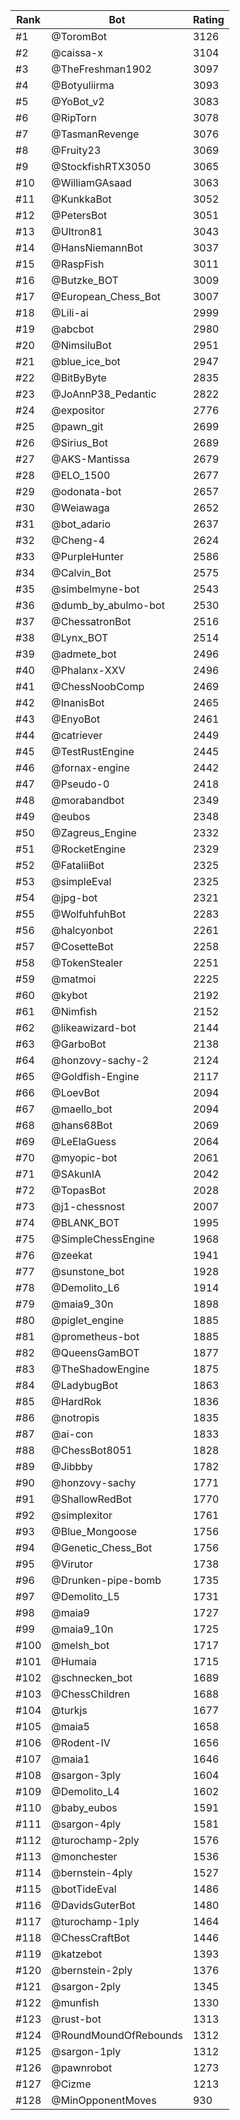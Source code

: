Rank|Bot|Rating
---|---|---
#1|@ToromBot|3126
#2|@caissa-x|3104
#3|@TheFreshman1902|3097
#4|@Botyuliirma|3093
#5|@YoBot_v2|3083
#6|@RipTorn|3078
#7|@TasmanRevenge|3076
#8|@Fruity23|3069
#9|@StockfishRTX3050|3065
#10|@WilliamGAsaad|3063
#11|@KunkkaBot|3052
#12|@PetersBot|3051
#13|@Ultron81|3043
#14|@HansNiemannBot|3037
#15|@RaspFish|3011
#16|@Butzke_BOT|3009
#17|@European_Chess_Bot|3007
#18|@Lili-ai|2999
#19|@abcbot|2980
#20|@NimsiluBot|2951
#21|@blue_ice_bot|2947
#22|@BitByByte|2835
#23|@JoAnnP38_Pedantic|2822
#24|@expositor|2776
#25|@pawn_git|2699
#26|@Sirius_Bot|2689
#27|@AKS-Mantissa|2679
#28|@ELO_1500|2677
#29|@odonata-bot|2657
#30|@Weiawaga|2652
#31|@bot_adario|2637
#32|@Cheng-4|2624
#33|@PurpleHunter|2586
#34|@Calvin_Bot|2575
#35|@simbelmyne-bot|2543
#36|@dumb_by_abulmo-bot|2530
#37|@ChessatronBot|2516
#38|@Lynx_BOT|2514
#39|@admete_bot|2496
#40|@Phalanx-XXV|2496
#41|@ChessNoobComp|2469
#42|@InanisBot|2465
#43|@EnyoBot|2461
#44|@catriever|2449
#45|@TestRustEngine|2445
#46|@fornax-engine|2442
#47|@Pseudo-0|2418
#48|@morabandbot|2349
#49|@eubos|2348
#50|@Zagreus_Engine|2332
#51|@RocketEngine|2329
#52|@FataliiBot|2325
#53|@simpleEval|2325
#54|@jpg-bot|2321
#55|@WolfuhfuhBot|2283
#56|@halcyonbot|2261
#57|@CosetteBot|2258
#58|@TokenStealer|2251
#59|@matmoi|2225
#60|@kybot|2192
#61|@Nimfish|2152
#62|@likeawizard-bot|2144
#63|@GarboBot|2138
#64|@honzovy-sachy-2|2124
#65|@Goldfish-Engine|2117
#66|@LoevBot|2094
#67|@maello_bot|2094
#68|@hans68Bot|2069
#69|@LeElaGuess|2064
#70|@myopic-bot|2061
#71|@SAkunIA|2042
#72|@TopasBot|2028
#73|@j1-chessnost|2007
#74|@BLANK_BOT|1995
#75|@SimpleChessEngine|1968
#76|@zeekat|1941
#77|@sunstone_bot|1928
#78|@Demolito_L6|1914
#79|@maia9_30n|1898
#80|@piglet_engine|1885
#81|@prometheus-bot|1885
#82|@QueensGamBOT|1877
#83|@TheShadowEngine|1875
#84|@LadybugBot|1863
#85|@HardRok|1836
#86|@notropis|1835
#87|@ai-con|1833
#88|@ChessBot8051|1828
#89|@Jibbby|1782
#90|@honzovy-sachy|1771
#91|@ShallowRedBot|1770
#92|@simplexitor|1761
#93|@Blue_Mongoose|1756
#94|@Genetic_Chess_Bot|1756
#95|@Virutor|1738
#96|@Drunken-pipe-bomb|1735
#97|@Demolito_L5|1731
#98|@maia9|1727
#99|@maia9_10n|1725
#100|@melsh_bot|1717
#101|@Humaia|1715
#102|@schnecken_bot|1689
#103|@ChessChildren|1688
#104|@turkjs|1677
#105|@maia5|1658
#106|@Rodent-IV|1656
#107|@maia1|1646
#108|@sargon-3ply|1604
#109|@Demolito_L4|1602
#110|@baby_eubos|1591
#111|@sargon-4ply|1581
#112|@turochamp-2ply|1576
#113|@monchester|1536
#114|@bernstein-4ply|1527
#115|@botTideEval|1486
#116|@DavidsGuterBot|1480
#117|@turochamp-1ply|1464
#118|@ChessCraftBot|1446
#119|@katzebot|1393
#120|@bernstein-2ply|1376
#121|@sargon-2ply|1345
#122|@munfish|1330
#123|@rust-bot|1313
#124|@RoundMoundOfRebounds|1312
#125|@sargon-1ply|1312
#126|@pawnrobot|1273
#127|@Cizme|1213
#128|@MinOpponentMoves|930
